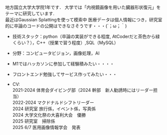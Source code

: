 地方国立大学大学院1年です．
大学では「内視鏡画像を用いた臓器形状復元」をテーマに研究しています.  
最近はGaussian Splattingを使って模索中
医療データは個人情報につき，研究室的に卒論のコードの公開はできなさそうです・・・(´；ω；｀)  

- 技術スタック：python（卒論の実装ができる程度, AtCoderだと茶色から緑くらい？），C++（授業で習う程度）,SQL（MySQL）
- 分野：コンピュータビジョン，画像処理，AI

- M1ではハッカソンに参加して経験積みたい・・・・
- フロントエンド勉強してサービス作ってみたい・・・
- CV:  
2021-2024 体育会ダイビング部（2024 幹部　新人勧誘時にはリーダー担当）  
2022-2024 マクドナルドシフトリーダー  
2024 研究室 旅行係，イベント係，写真係  
2024 大学文化祭の大喜利大会　優勝  
2025 研究室　掃除係    
2025 6/7 医用画像情報学会　発表  
